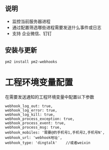 ## 说明
- 监控当前服务器进程
- 通过配置筛选哪些进程需要发送什么事件或日志
- 支持 企业微信、钉钉

## 安装与更新

```shell
pm2 install pm2-webhooks
```

# 工程环境变量配置
在需要发送通知的工程环境变量中配置以下参数

```      
webhook_log_out: true,
webhook_log_error: true,
webhook_log_kill: true,
webhook_process_exception: true,
webhook_process_event: true,
webhook_process_msg: true,
webhook_mobiles: '需要@的手机号1,手机号2,手机号N',
webhook_url: 'webhook地址',
webhook_type: 'dingtalk'    //或者weixin
```
